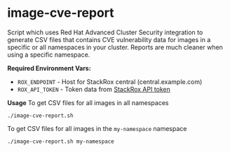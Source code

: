 # image-cve-report
Script which uses Red Hat Advanced Cluster Security integration to generate CSV files that contains CVE vulnerability data for images in a specific or all namespaces in your cluster.  Reports are much cleaner when using a specific namespace.

**Required Environment Vars:**

* `ROX_ENDPOINT` - Host for StackRox central (central.example.com)
* `ROX_API_TOKEN` - Token data from [StackRox API token](https://docs.openshift.com/acs/3.74/cli/getting-started-cli.html#cli-authentication_cli-getting-started)

**Usage**
To get CSV files for all images in all namespaces

```
./image-cve-report.sh
```

To get CSV files for all images in the `my-namespace` namespace

```
./image-cve-report.sh my-namespace
```
